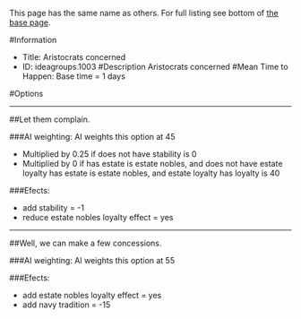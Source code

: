 This page has the same name as others. For full listing see bottom of [the base page](aristocrats_concerned.md).

#Information
 - Title: Aristocrats concerned
 - ID: ideagroups.1003
#Description
Aristocrats concerned
#Mean Time to Happen:
Base time = 1 days

#Options

___
##Let them complain.

###AI weighting:
AI weights this option at 45
 - Multiplied by 0.25 if does not have stability is 0
 - Multiplied by 0 if has estate is estate nobles, and does not have estate loyalty has estate is estate nobles, and estate loyalty has loyalty is 40


###Efects:<ul><li>add stability = -1</li><li>reduce estate nobles loyalty effect = yes</li></ul>

___
##Well, we can make a few concessions.

###AI weighting:
AI weights this option at 55


###Efects:<ul><li>add estate nobles loyalty effect = yes</li><li>add navy tradition = -15</li></ul>
